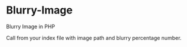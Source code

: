 # Blurry-Image
Blurry Image in PHP


Call from your index file with image path and blurry percentage number.
<div class="recommended-img"><?php echo imageblurfunc($image[0],$blur_percentage); ?></div>
